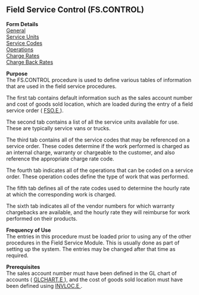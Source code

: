 ##  Field Service Control (FS.CONTROL)

<PageHeader />

**Form Details**  
[ General ](FS-CONTROL-1/README.md)   
[ Service Units ](FS-CONTROL-2/README.md)   
[ Service Codes ](FS-CONTROL-3/README.md)   
[ Operations ](FS-CONTROL-4/README.md)   
[ Charge Rates ](FS-CONTROL-5/README.md)   
[ Charge Back Rates ](FS-CONTROL-6/README.md)   

**Purpose**  
The FS.CONTROL procedure is used to define various tables of information that
are used in the field service procedures.  
  
The first tab contains default information such as the sales account number and cost of goods sold location, which are loaded during the entry of a field service order ( [ FSO.E ](FSO-E/README.md) ).   
  
The second tab contains a list of all the service units available for use.
These are typically service vans or trucks.  
  
The third tab contains all of the service codes that may be referenced on a
service order. These codes determine if the work performed is charged as an
internal charge, warranty or chargeable to the customer, and also reference
the appropriate charge rate code.  
  
The fourth tab indicates all of the operations that can be coded on a service
order. These operation codes define the type of work that was performed.  
  
The fifth tab defines all of the rate codes used to determine the hourly rate
at which the corresponding work is charged.  
  
The sixth tab indicates all of the vendor numbers for which warranty
chargebacks are available, and the hourly rate they will reimburse for work
performed on their products.

**Frequency of Use**  
The entries in this procedure must be loaded prior to using any of the other
procedures in the Field Service Module. This is usually done as part of
setting up the system. The entries may be changed after that time as required.

**Prerequisites**  
The sales account number must have been defined in the GL chart of accounts ( [ GLCHART.E ](../../../GL-OVERVIEW/GL-ENTRY/GLCHART-E/README.md) ), and the cost of goods sold location must have been defined using [ INVLOC.E ](../../../INV-OVERVIEW/INV-ENTRY/INVLOC-E/README.md) . 

<badge text= "Version 8.10.57" vertical="middle" />

<PageFooter />
